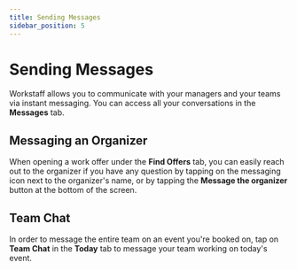 ```yaml
---
title: Sending Messages
sidebar_position: 5
---
```


# Sending Messages

Workstaff allows you to communicate with your managers and your teams via instant messaging. You can access all your conversations in the **Messages** tab.

## Messaging an Organizer 
When opening a work offer under the **Find Offers** tab, you can easily reach out to the organizer if you have any question by tapping on the messaging icon next to the organizer's name, or by tapping the **Message the organizer** button at the bottom of the screen. 

## Team Chat 
In order to message the entire team on an event you're booked on, tap on **Team Chat** in the **Today** tab to message your team working on today's event.
